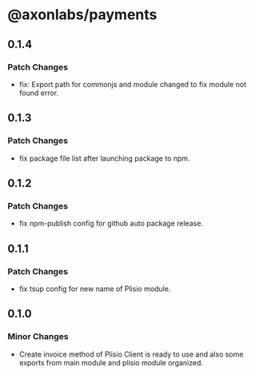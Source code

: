# @axonlabs/payments

## 0.1.4

### Patch Changes

- fix: Export path for commonjs and module changed to fix module not found error.

## 0.1.3

### Patch Changes

- fix package file list after launching package to npm.

## 0.1.2

### Patch Changes

- fix npm-publish config for github auto package release.

## 0.1.1

### Patch Changes

- fix tsup config for new name of Plisio module.

## 0.1.0

### Minor Changes

- Create invoice method of Plisio Client is ready to use and also some exports from main module and plisio module organized.
